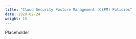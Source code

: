 ```yaml
---
title: "Cloud Security Posture Management (CSPM) Policies"
date: 2020-02-24
weight: 15
---
```


Placeholder
